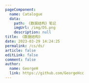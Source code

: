 ```yaml
---
pageComponent: 
  name: Catalogue
  data: 
    path: 《数据结构》笔记
    imgUrl: /img/DS.png
    description: null
title: 《数据结构》
date: 2023-03-29 14:24:25
permalink: /cs/ds/
article: false
editLink: false
comment: false
author: 
  name: GeorgeH
  link: https://github.com/GeorgeHcc
---
```

